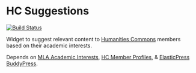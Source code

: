 # HC Suggestions

[![Build Status](https://travis-ci.org/mlaa/hc-suggestions.svg)](https://travis-ci.org/mlaa/hc-suggestions)

Widget to suggest relevant content to [Humanities Commons](https://hcommons.org) members based on their academic interests.

Depends on [MLA Academic Interests](https://github.com/mlaa/mla-academic-interests), [HC Member Profiles](https://github.com/mlaa/hc-member-profiles), & [ElasticPress BuddyPress](https://github.com/mlaa/elasticpress-buddypress).
